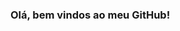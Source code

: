 ### Olá, bem vindos ao meu GitHub!

<!--
**joaops2001/joaops2001** is a ✨ _special_ ✨ repository because its `README.md` (this file) appears on your GitHub profile.

Meu nome é João Pedro, tenho 19 anos e sou licenciando em matemática pela Universidade Federal de Alagoas. Gosto de HTML, CSS, JS e Python.

Here are some ideas to get you started:

- 🔭 I’m currently working on ...
- 🌱 I’m currently learning ...
- 👯 I’m looking to collaborate on ...
- 🤔 I’m looking for help with ...
- 💬 Ask me about ...
- 📫 How to reach me: ...
- 😄 Pronouns: ...
- ⚡ Fun fact: ...
-->
